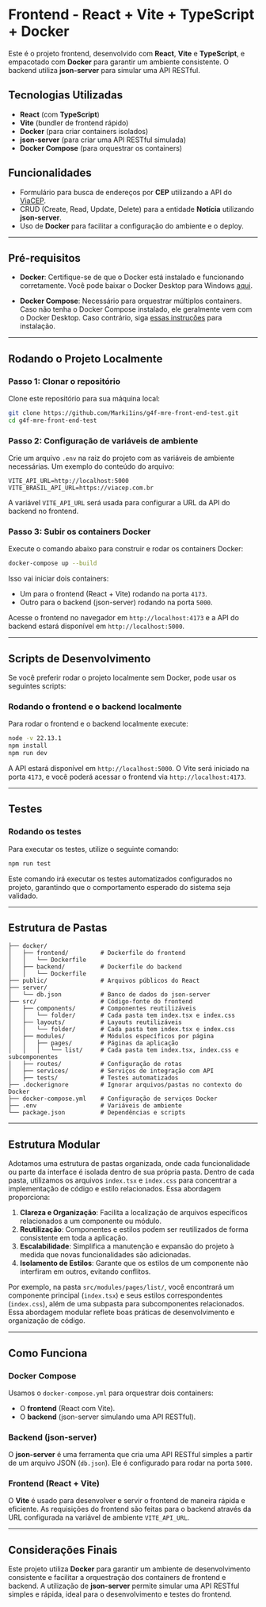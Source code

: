 # Frontend - React + Vite + TypeScript + Docker

Este é o projeto frontend, desenvolvido com **React**, **Vite** e **TypeScript**, e empacotado com **Docker** para garantir um ambiente consistente. O backend utiliza **json-server** para simular uma API RESTful.

## Tecnologias Utilizadas

- **React** (com **TypeScript**)
- **Vite** (bundler de frontend rápido)
- **Docker** (para criar containers isolados)
- **json-server** (para criar uma API RESTful simulada)
- **Docker Compose** (para orquestrar os containers)

## Funcionalidades

- Formulário para busca de endereços por **CEP** utilizando a API do [ViaCEP](https://viacep.com.br/ws/01001000/json/).
- CRUD (Create, Read, Update, Delete) para a entidade **Notícia** utilizando **json-server**.
- Uso de **Docker** para facilitar a configuração do ambiente e o deploy.

---

## Pré-requisitos

- **Docker**: Certifique-se de que o Docker está instalado e funcionando corretamente. Você pode baixar o Docker Desktop para Windows [aqui](https://www.docker.com/products/docker-desktop).

- **Docker Compose**: Necessário para orquestrar múltiplos containers. Caso não tenha o Docker Compose instalado, ele geralmente vem com o Docker Desktop. Caso contrário, siga [essas instruções](https://docs.docker.com/compose/install/) para instalação.

---

## Rodando o Projeto Localmente

### Passo 1: Clonar o repositório

Clone este repositório para sua máquina local:

```bash
git clone https://github.com/Marki1ins/g4f-mre-front-end-test.git
cd g4f-mre-front-end-test
```

### Passo 2: Configuração de variáveis de ambiente

Crie um arquivo `.env` na raiz do projeto com as variáveis de ambiente necessárias. Um exemplo do conteúdo do arquivo:

```env
VITE_API_URL=http://localhost:5000
VITE_BRASIL_API_URL=https://viacep.com.br
```

A variável `VITE_API_URL` será usada para configurar a URL da API do backend no frontend.

### Passo 3: Subir os containers Docker

Execute o comando abaixo para construir e rodar os containers Docker:

```bash
docker-compose up --build
```

Isso vai iniciar dois containers:
- Um para o frontend (React + Vite) rodando na porta `4173`.
- Outro para o backend (json-server) rodando na porta `5000`.

Acesse o frontend no navegador em `http://localhost:4173` e a API do backend estará disponível em `http://localhost:5000`.

---

## Scripts de Desenvolvimento

Se você preferir rodar o projeto localmente sem Docker, pode usar os seguintes scripts:

### Rodando o frontend e o backend localmente

Para rodar o frontend e o backend localmente execute:

```bash
node -v 22.13.1
npm install
npm run dev
```

A API estará disponível em `http://localhost:5000`.
O Vite será iniciado na porta `4173`, e você poderá acessar o frontend via `http://localhost:4173`.

---

## Testes

### Rodando os testes

Para executar os testes, utilize o seguinte comando:

```bash
npm run test
```

Este comando irá executar os testes automatizados configurados no projeto, garantindo que o comportamento esperado do sistema seja validado.

---

## Estrutura de Pastas

```plaintext
├── docker/
│   ├── frontend/         # Dockerfile do frontend
│   │   └── Dockerfile
│   ├── backend/          # Dockerfile do backend
│   │   └── Dockerfile
├── public/               # Arquivos públicos do React
├── server/
│   └── db.json           # Banco de dados do json-server
├── src/                  # Código-fonte do frontend
│   ├── components/       # Componentes reutilizáveis
│   │   └── folder/       # Cada pasta tem index.tsx e index.css
│   ├── layouts/          # Layouts reutilizáveis
│   │   └── folder/       # Cada pasta tem index.tsx e index.css
│   ├── modules/          # Módulos específicos por página
│   │   ├── pages/        # Páginas da aplicação
│   │   │   └── list/     # Cada pasta tem index.tsx, index.css e subcomponentes
│   ├── routes/           # Configuração de rotas
│   ├── services/         # Serviços de integração com API
│   ├── tests/            # Testes automatizados
├── .dockerignore         # Ignorar arquivos/pastas no contexto do Docker
├── docker-compose.yml    # Configuração de serviços Docker
├── .env                  # Variáveis de ambiente
└── package.json          # Dependências e scripts
```

---

## Estrutura Modular

Adotamos uma estrutura de pastas organizada, onde cada funcionalidade ou parte da interface é isolada dentro de sua própria pasta. Dentro de cada pasta, utilizamos os arquivos `index.tsx` e `index.css` para concentrar a implementação de código e estilo relacionados. Essa abordagem proporciona:

1. **Clareza e Organização**: Facilita a localização de arquivos específicos relacionados a um componente ou módulo.
2. **Reutilização**: Componentes e estilos podem ser reutilizados de forma consistente em toda a aplicação.
3. **Escalabilidade**: Simplifica a manutenção e expansão do projeto à medida que novas funcionalidades são adicionadas.
4. **Isolamento de Estilos**: Garante que os estilos de um componente não interfiram em outros, evitando conflitos.

Por exemplo, na pasta `src/modules/pages/list/`, você encontrará um componente principal (`index.tsx`) e seus estilos correspondentes (`index.css`), além de uma subpasta para subcomponentes relacionados. Essa abordagem modular reflete boas práticas de desenvolvimento e organização de código.

---

## Como Funciona

### Docker Compose

Usamos o `docker-compose.yml` para orquestrar dois containers:
- O **frontend** (React com Vite).
- O **backend** (json-server simulando uma API RESTful).

### Backend (json-server)

O **json-server** é uma ferramenta que cria uma API RESTful simples a partir de um arquivo JSON (`db.json`). Ele é configurado para rodar na porta `5000`.

### Frontend (React + Vite)

O **Vite** é usado para desenvolver e servir o frontend de maneira rápida e eficiente. As requisições do frontend são feitas para o backend através da URL configurada na variável de ambiente `VITE_API_URL`.

---

## Considerações Finais

Este projeto utiliza **Docker** para garantir um ambiente de desenvolvimento consistente e facilitar a orquestração dos containers de frontend e backend. A utilização de **json-server** permite simular uma API RESTful simples e rápida, ideal para o desenvolvimento e testes do frontend.
